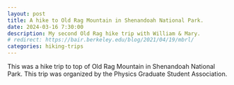```yaml
---
layout: post
title: A hike to Old Rag Mountain in Shenandoah National Park.
date: 2024-03-16 7:30:00
description: My second Old Rag hike trip with William & Mary.
# redirect: https://bair.berkeley.edu/blog/2021/04/19/mbrl/
categories: hiking-trips
---
```


This was a hike trip to top of Old Rag Mountain in Shenandoah National Park. This trip was organized by the Physics Graduate Student Association. 
